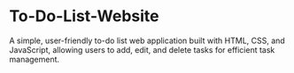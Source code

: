 # To-Do-List-Website

A simple, user-friendly to-do list web application built with HTML, CSS, and JavaScript, allowing users to add, edit, and delete tasks for efficient task management.
